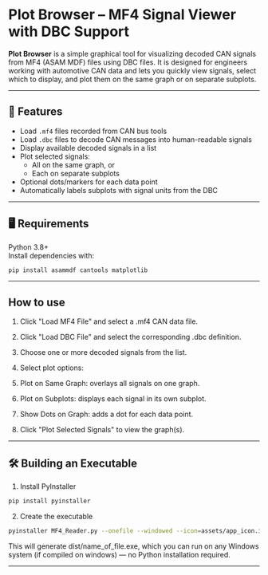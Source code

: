 # Plot Browser – MF4 Signal Viewer with DBC Support

**Plot Browser** is a simple graphical tool for visualizing decoded CAN signals from MF4 (ASAM MDF) files using DBC files. It is designed for engineers working with automotive CAN data and lets you quickly view signals, select which to display, and plot them on the same graph or on separate subplots.

---

## 🚀 Features

- Load `.mf4` files recorded from CAN bus tools
- Load `.dbc` files to decode CAN messages into human-readable signals
- Display available decoded signals in a list
- Plot selected signals:
  - All on the same graph, or
  - Each on separate subplots
- Optional dots/markers for each data point
- Automatically labels subplots with signal units from the DBC

---

## 🖥️ Requirements

Python 3.8+  
Install dependencies with:

```bash
pip install asammdf cantools matplotlib
```
---

## How to use

1. Click "Load MF4 File" and select a .mf4 CAN data file.

2. Click "Load DBC File" and select the corresponding .dbc definition.

3. Choose one or more decoded signals from the list.

4. Select plot options:

5. Plot on Same Graph: overlays all signals on one graph.

6. Plot on Subplots: displays each signal in its own subplot.

7. Show Dots on Graph: adds a dot for each data point.

8. Click "Plot Selected Signals" to view the graph(s).

---

## 🛠 Building an Executable

1. Install PyInstaller

```bash
pip install pyinstaller
```
2. Create the executable

```bash
pyinstaller MF4_Reader.py --onefile --windowed --icon=assets/app_icon.ico
```
This will generate dist/name_of_file.exe, which you can run on any Windows system (if compiled on windows) — no Python installation required.

---

